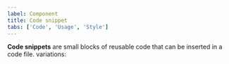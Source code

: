 ```yaml
---
label: Component
title: Code snippet
tabs: ['Code', 'Usage', 'Style']
---
```


<page-intro>**Code snippets** are small blocks of reusable code that can be inserted in a code file.
variations:</page-intro>

<component
    name="Code snippet"
    component="code-snippet"
    variation="code-snippet"
    codepen="mKJBoE"
    hasReactVersion="true"
    hasAngularVersion="true"
    hasVueVersion="CodeSnippet&selectedStory=oneline"
    >
</component>
<component
    name="Inline code snippet"
    component="code-snippet"
    variation="code-snippet--inline"
    codepen="pKJWMK"
    haslightversion="true"
    hasReactVersion="true"
    hasAngularVersion="true"
    hasVueVersion="CodeSnippet&selectedStory=inline"
    >
</component>
<component
    name="Multi line code snippet"
    component="code-snippet"
    variation="code-snippet--multi"
    codepen="ZRGXdq"
    hasReactVersion="true"
    hasAngularVersion="true"
    hasVueVersion="CodeSnippet&selectedStory=multiline"
    >
</component>
<component-docs component="code-snippet"></component-docs>
